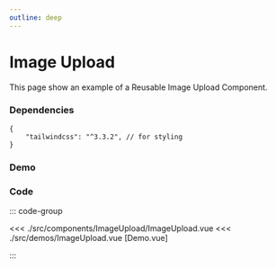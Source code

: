 ```yaml
---
outline: deep
---
```


<script setup>
import ImageUpload from '../../src/demos/ImageUpload.vue'

</script>

# Image Upload

This page show an example of a Reusable Image Upload Component.

### Dependencies

```
{
    "tailwindcss": "^3.3.2", // for styling
}
```

### Demo

<ImageUpload />

### Code

::: code-group

<<< ./src/components/ImageUpload/ImageUpload.vue
<<< ./src/demos/ImageUpload.vue [Demo.vue]

:::
